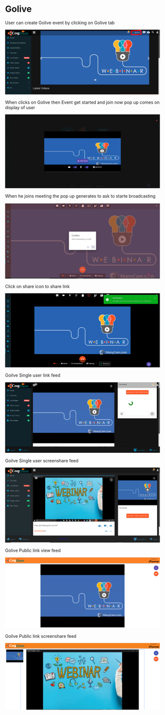 # Golive

User can create Golive event by clicking on Golive tab 

![](.gitbook/assets/image%20%2825%29.png)

When clicks on Golive then Event get started and join now pop up comes on display of user

![](.gitbook/assets/image%20%28130%29.png)

When he joins meeting the pop up generates to ask to starte broadcasting 

![](.gitbook/assets/image%20%2823%29.png)

Click on share icon to share  link

![](.gitbook/assets/image%20%289%29.png)

Goilve Single user link feed

![](.gitbook/assets/image%20%2890%29.png)

Goilve Single user screenshare feed

![](.gitbook/assets/microsoftteams-image-3.png)

Golive Public link view feed

![](.gitbook/assets/image%20%2895%29.png)

Goilve Public link screenshare feed

![](.gitbook/assets/microsoftteams-image-4.png)











